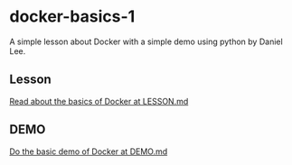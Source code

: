 # docker-basics-1

A simple lesson about Docker with a simple demo using python by Daniel Lee.

## Lesson

[Read about the basics of Docker at LESSON.md](./LESSON.md)

## DEMO

[Do the basic demo of Docker at DEMO.md](./DEMO.md)